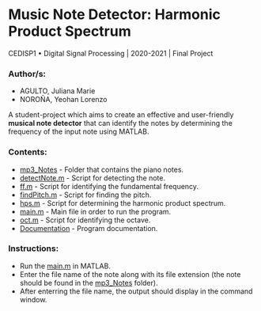 # Music Note Detector: Harmonic Product Spectrum

CEDISP1 • Digital Signal Processing | 2020-2021 | Final Project

### Author/s:

- AGULTO, Juliana Marie
- NOROÑA, Yeohan Lorenzo

A student-project which aims to create an effective and user-friendly **musical note detector** that can identify the notes by determining the frequency of the input note using MATLAB.

### Contents:

- [mp3_Notes](mp3_Notes) - Folder that contains the piano notes.
- [detectNote.m](detectNote.m) - Script for detecting the note.
- [ff.m](ff.m) - Script for identifying the fundamental frequency.
- [findPitch.m](findPitch.m) - Script for finding the pitch.
- [hps.m](hps.m) - Script for determining the harmonic product spectrum.
- [main.m](main.m) - Main file in order to run the program.
- [oct.m](oct.m) - Script for identifying the octave.
- [Documentation](Documentation) - Program documentation.

### Instructions:

- Run the [main.m](main.m) in MATLAB.
- Enter the file name of the note along with its file extension (the note should be found in the [mp3_Notes](mp3_Notes) folder).
- After enterring the file name, the output should display in the command window.

